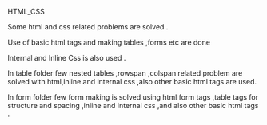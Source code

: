  HTML_CSS
 
 Some html and css related problems are solved .
 
 Use of basic html tags and making tables ,forms etc are done
 
 Internal and Inline Css is also used .
 
 In table folder few nested tables ,rowspan ,colspan related problem are solved with html,inline and internal css ,also other basic html tags are used.
  
In form folder few form making is solved using html form tags ,table tags for structure and spacing ,inline and internal css ,and also other basic html tags . 
